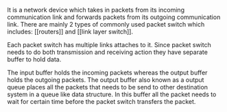 It is a network device which takes in packets from its incoming communication link and forwards packets from its outgoing communication link. There are mainly 2 types of commonly used packet switch which includes: [[routers]] and [[link layer switch]].

Each packet switch has multiple links attaches to it. Since packet switch needs to do both transmission and receiving action they have separate buffer to hold data.

The input buffer holds the incoming packets whereas the output buffer holds the outgoing packets. The output buffer also known as a output queue places all the packets that needs to be send to other destination system in a queue like data structure. In this buffer all the packet needs to wait for certain time before the packet switch transfers the packet. 